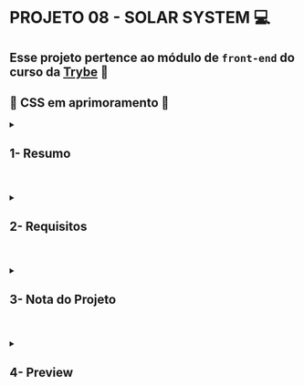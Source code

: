 # PROJETO 08 - SOLAR SYSTEM :computer:

## Esse projeto pertence ao módulo de `front-end` do curso da [Trybe](https://www.betrybe.com/) :green_heart:

## :construction: CSS em aprimoramento :construction:
 
<details>
 
<summary>
  
## 1- Resumo
  
</summary>

Este projeto foi meu primeiro contato com o React e a possibilidade de componentizar os elementos de uma aplicação, bem como suas propriedades. Dessa forma, consegui criar uma página para listar todos os planetas do Sistema Solar. Além dos planetas, também listei algumas das missões espaciais mais conhecidas. Veja mais abaixo!
  
</details>

#

<details>
 
<summary>
 
## 2- Requisitos

</summary>

### I. Crie um componente chamado Header

### II. Crie um componente chamado SolarSystem

### III. Crie um componente chamado Title

### IV. Renderize o componente Title dentro do componente SolarSystem

### V. Crie um componente chamado PlanetCard

### VI. Renderize uma lista com os planetas do Sistema Solar

### VII. Crie um componente chamado Missions.

### VIII. Renderize o componente Title dentro do componente Missions.

### IX. Crie um componente chamado MissionCard.

### X. Renderize uma lista com as missões espaciais

</details>

# 

<details>
 
<summary>

## 3- Nota do Projeto
 
</summary>

## 100% :heavy_check_mark:

![Project-Solar-System-Grade]()

</details> 
 
# 

<details>
 
<summary>

## 4- Preview

</summary>

  
</details>
